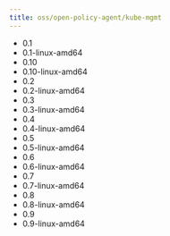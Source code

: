 ```yaml
---
title: oss/open-policy-agent/kube-mgmt
---
```

- 0.1
- 0.1-linux-amd64
- 0.10
- 0.10-linux-amd64
- 0.2
- 0.2-linux-amd64
- 0.3
- 0.3-linux-amd64
- 0.4
- 0.4-linux-amd64
- 0.5
- 0.5-linux-amd64
- 0.6
- 0.6-linux-amd64
- 0.7
- 0.7-linux-amd64
- 0.8
- 0.8-linux-amd64
- 0.9
- 0.9-linux-amd64
